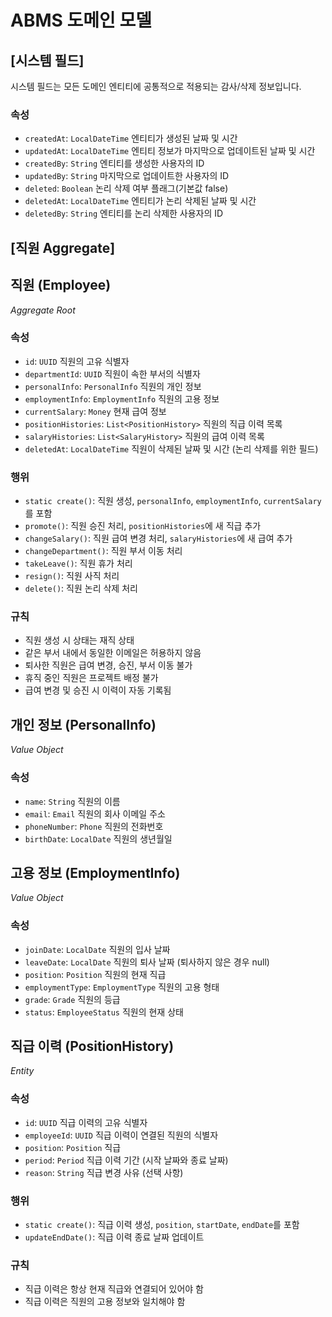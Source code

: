 # ABMS 도메인 모델

## [시스템 필드]
시스템 필드는 모든 도메인 엔티티에 공통적으로 적용되는 감사/삭제 정보입니다.
### 속성
- `createdAt`: `LocalDateTime` 엔티티가 생성된 날짜 및 시간
- `updatedAt`: `LocalDateTime` 엔티티 정보가 마지막으로 업데이트된 날짜 및 시간
- `createdBy`: `String` 엔티티를 생성한 사용자의 ID
- `updatedBy`: `String` 마지막으로 업데이트한 사용자의 ID
- `deleted`: `Boolean` 논리 삭제 여부 플래그(기본값 false)
- `deletedAt`: `LocalDateTime` 엔티티가 논리 삭제된 날짜 및 시간
- `deletedBy`: `String` 엔티티를 논리 삭제한 사용자의 ID

## [직원 Aggregate]

## 직원 (Employee)
_Aggregate Root_
### 속성
- `id`: `UUID` 직원의 고유 식별자
- `departmentId`: `UUID` 직원이 속한 부서의 식별자
- `personalInfo`: `PersonalInfo` 직원의 개인 정보
- `employmentInfo`: `EmploymentInfo` 직원의 고용 정보
- `currentSalary`: `Money` 현재 급여 정보
- `positionHistories`: `List<PositionHistory>` 직원의 직급 이력 목록
- `salaryHistories`: `List<SalaryHistory>` 직원의 급여 이력 목록
- `deletedAt`: `LocalDateTime` 직원이 삭제된 날짜 및 시간 (논리 삭제를 위한 필드)
### 행위
- `static create()`: 직원 생성, `personalInfo`, `employmentInfo`, `currentSalary`를 포함
- `promote()`: 직원 승진 처리, `positionHistories`에 새 직급 추가
- `changeSalary()`: 직원 급여 변경 처리, `salaryHistories`에 새 급여 추가
- `changeDepartment()`: 직원 부서 이동 처리
- `takeLeave()`: 직원 휴가 처리
- `resign()`: 직원 사직 처리
- `delete()`: 직원 논리 삭제 처리
### 규칙
- 직원 생성 시 상태는 재직 상태
- 같은 부서 내에서 동일한 이메일은 허용하지 않음
- 퇴사한 직원은 급여 변경, 승진, 부서 이동 불가
- 휴직 중인 직원은 프로젝트 배정 불가
- 급여 변경 및 승진 시 이력이 자동 기록됨

## 개인 정보 (PersonalInfo)
_Value Object_
### 속성
- `name`: `String` 직원의 이름
- `email`: `Email` 직원의 회사 이메일 주소
- `phoneNumber`: `Phone` 직원의 전화번호
- `birthDate`: `LocalDate` 직원의 생년월일

## 고용 정보 (EmploymentInfo)
_Value Object_
### 속성
- `joinDate`: `LocalDate` 직원의 입사 날짜
- `leaveDate`: `LocalDate` 직원의 퇴사 날짜 (퇴사하지 않은 경우 null)
- `position`: `Position` 직원의 현재 직급
- `employmentType`: `EmploymentType` 직원의 고용 형태
- `grade`: `Grade` 직원의 등급
- `status`: `EmployeeStatus` 직원의 현재 상태

## 직급 이력 (PositionHistory)
_Entity_
### 속성
- `id`: `UUID` 직급 이력의 고유 식별자
- `employeeId`: `UUID` 직급 이력이 연결된 직원의 식별자
- `position`: `Position` 직급
- `period`: `Period` 직급 이력 기간 (시작 날짜와 종료 날짜)
- `reason`: `String` 직급 변경 사유 (선택 사항)
### 행위
- `static create()`: 직급 이력 생성, `position`, `startDate`, `endDate`를 포함
- `updateEndDate()`: 직급 이력 종료 날짜 업데이트
### 규칙
- 직급 이력은 항상 현재 직급와 연결되어 있어야 함
- 직급 이력은 직원의 고용 정보와 일치해야 함